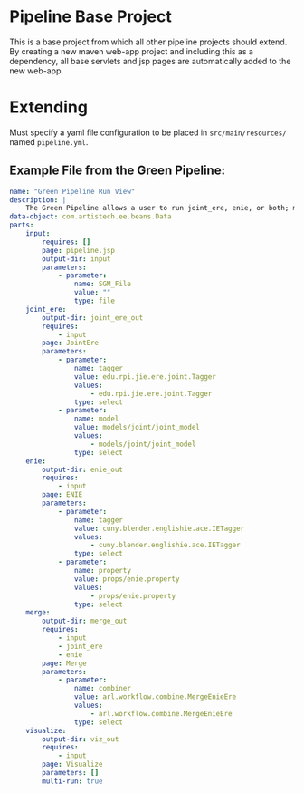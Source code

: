 # Pipeline Base Project

This is a base project from which all other pipeline projects should extend.
By creating a new maven web-app project and including this as a dependency, all base servlets and jsp pages are automatically added to the new web-app.

# Extending

Must specify a yaml file configuration to be placed in `src/main/resources/` named `pipeline.yml`.

## Example File from the Green Pipeline:

```yaml
name: "Green Pipeline Run View"
description: |
    The Green Pipeline allows a user to run joint_ere, enie, or both; merge the data if both are used; and generate visualization of the individual and merged output.
data-object: com.artistech.ee.beans.Data
parts:
    input:
        requires: []
        page: pipeline.jsp
        output-dir: input
        parameters:
            - parameter:
                name: SGM_File
                value: ""
                type: file
    joint_ere:
        output-dir: joint_ere_out
        requires:
            - input
        page: JointEre
        parameters:
            - parameter:
                name: tagger
                value: edu.rpi.jie.ere.joint.Tagger
                values:
                    - edu.rpi.jie.ere.joint.Tagger
                type: select
            - parameter:
                name: model
                value: models/joint/joint_model
                values:
                    - models/joint/joint_model
                type: select
    enie:
        output-dir: enie_out
        requires:
            - input
        page: ENIE
        parameters:
            - parameter:
                name: tagger
                value: cuny.blender.englishie.ace.IETagger
                values:
                    - cuny.blender.englishie.ace.IETagger
                type: select
            - parameter:
                name: property
                value: props/enie.property
                values:
                    - props/enie.property
                type: select
    merge:
        output-dir: merge_out
        requires:
            - input
            - joint_ere
            - enie
        page: Merge
        parameters:
            - parameter:
                name: combiner
                value: arl.workflow.combine.MergeEnieEre
                values:
                    - arl.workflow.combine.MergeEnieEre
                type: select
    visualize:
        output-dir: viz_out
        requires:
            - input
        page: Visualize
        parameters: []
        multi-run: true
```
